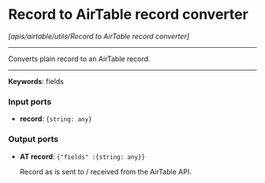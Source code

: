 # Record to AirTable record converter

_[apis/airtable/utils/Record to AirTable record converter]_

---

Converts plain record to an AirTable record.<br>

---

__Keywords__: fields

### Input ports

* __record__: ` {string: any} `

### Output ports

* __AT record__: ` {"fields" :{string: any}} `

    Record as is sent to / received from the AirTable API.<br>

